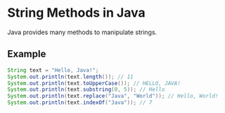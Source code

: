 # String Methods in Java

Java provides many methods to manipulate strings.

## Example
```java
String text = "Hello, Java!";
System.out.println(text.length()); // 11
System.out.println(text.toUpperCase()); // HELLO, JAVA!
System.out.println(text.substring(0, 5)); // Hello
System.out.println(text.replace("Java", "World")); // Hello, World!
System.out.println(text.indexOf("Java")); // 7
```
